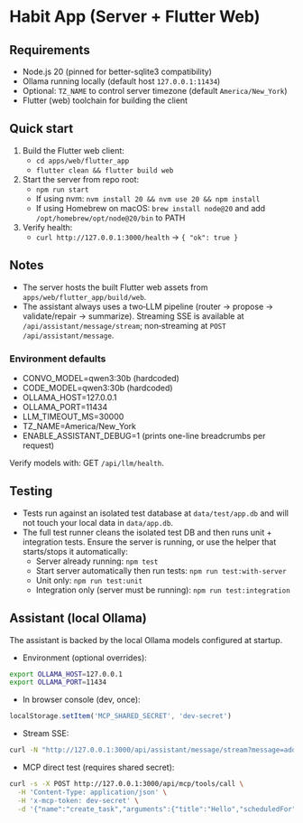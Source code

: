 # Habit App (Server + Flutter Web)

## Requirements
- Node.js 20 (pinned for better-sqlite3 compatibility)
- Ollama running locally (default host `127.0.0.1:11434`)
- Optional: `TZ_NAME` to control server timezone (default `America/New_York`)
- Flutter (web) toolchain for building the client

## Quick start
1. Build the Flutter web client:
   - `cd apps/web/flutter_app`
   - `flutter clean && flutter build web`
2. Start the server from repo root:
   - `npm run start`
   - If using nvm: `nvm install 20 && nvm use 20 && npm install`
   - If using Homebrew on macOS: `brew install node@20` and add `/opt/homebrew/opt/node@20/bin` to PATH
3. Verify health:
   - `curl http://127.0.0.1:3000/health` → `{ "ok": true }`

## Notes
- The server hosts the built Flutter web assets from `apps/web/flutter_app/build/web`.
- The assistant always uses a two‑LLM pipeline (router → propose → validate/repair → summarize). Streaming SSE is available at `/api/assistant/message/stream`; non‑streaming at `POST /api/assistant/message`.

### Environment defaults
- CONVO_MODEL=qwen3:30b (hardcoded)
- CODE_MODEL=qwen3:30b (hardcoded)
- OLLAMA_HOST=127.0.0.1
- OLLAMA_PORT=11434
- LLM_TIMEOUT_MS=30000
- TZ_NAME=America/New_York
- ENABLE_ASSISTANT_DEBUG=1 (prints one-line breadcrumbs per request)

Verify models with: GET `/api/llm/health`.

## Testing
- Tests run against an isolated test database at `data/test/app.db` and will not touch your local data in `data/app.db`.
- The full test runner cleans the isolated test DB and then runs unit + integration tests. Ensure the server is running, or use the helper that starts/stops it automatically:
  - Server already running: `npm test`
  - Start server automatically then run tests: `npm run test:with-server`
  - Unit only: `npm run test:unit`
  - Integration only (server must be running): `npm run test:integration`

## Assistant (local Ollama)

The assistant is backed by the local Ollama models configured at startup. 

- Environment (optional overrides):
```bash
export OLLAMA_HOST=127.0.0.1
export OLLAMA_PORT=11434
```

- In browser console (dev, once):
```js
localStorage.setItem('MCP_SHARED_SECRET', 'dev-secret')
```

- Stream SSE:
```bash
curl -N "http://127.0.0.1:3000/api/assistant/message/stream?message=add%20task&transcript=[]" | sed -u 's/^/SSE: /'
```

- MCP direct test (requires shared secret):
```bash
curl -s -X POST http://127.0.0.1:3000/api/mcp/tools/call \
  -H 'Content-Type: application/json' \
  -H 'x-mcp-token: dev-secret' \
  -d '{"name":"create_task","arguments":{"title":"Hello","scheduledFor":null,"recurrence":{"type":"none"}}}' | jq .
```


